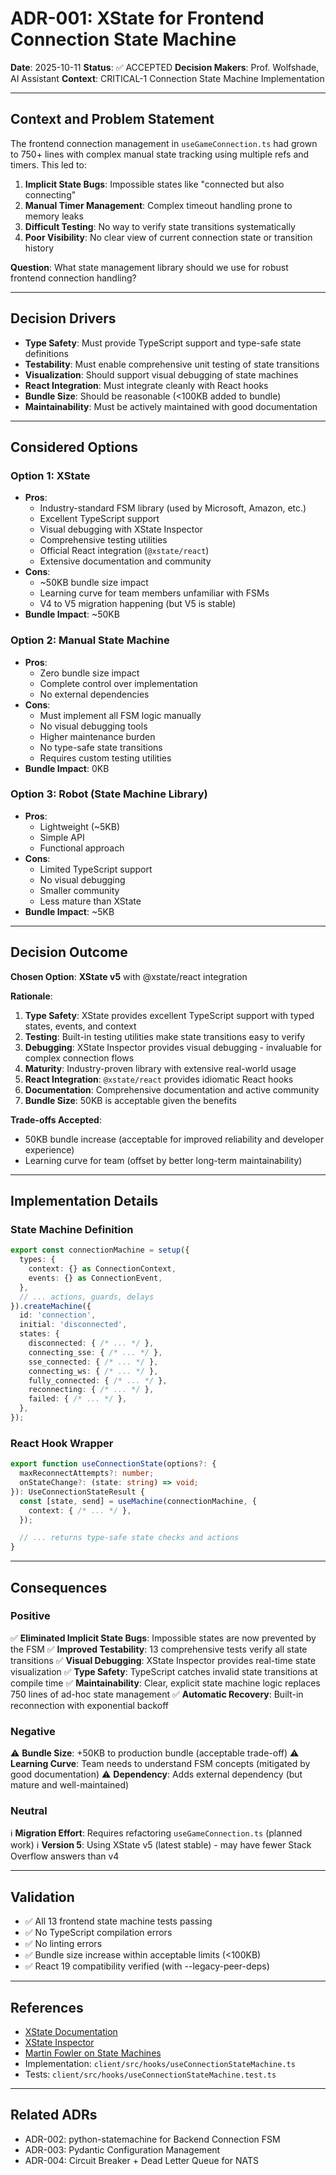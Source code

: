 # ADR-001: XState for Frontend Connection State Machine

**Date**: 2025-10-11
**Status**: ✅ ACCEPTED
**Decision Makers**: Prof. Wolfshade, AI Assistant
**Context**: CRITICAL-1 Connection State Machine Implementation

---

## Context and Problem Statement

The frontend connection management in `useGameConnection.ts` had grown to 750+ lines with complex manual state tracking using multiple refs and timers. This led to:

1. **Implicit State Bugs**: Impossible states like "connected but also connecting"
2. **Manual Timer Management**: Complex timeout handling prone to memory leaks
3. **Difficult Testing**: No way to verify state transitions systematically
4. **Poor Visibility**: No clear view of current connection state or transition history

**Question**: What state management library should we use for robust frontend connection handling?

---

## Decision Drivers

- **Type Safety**: Must provide TypeScript support and type-safe state definitions
- **Testability**: Must enable comprehensive unit testing of state transitions
- **Visualization**: Should support visual debugging of state machines
- **React Integration**: Must integrate cleanly with React hooks
- **Bundle Size**: Should be reasonable (<100KB added to bundle)
- **Maintainability**: Must be actively maintained with good documentation

---

## Considered Options

### Option 1: XState
- **Pros**:
  - Industry-standard FSM library (used by Microsoft, Amazon, etc.)
  - Excellent TypeScript support
  - Visual debugging with XState Inspector
  - Comprehensive testing utilities
  - Official React integration (`@xstate/react`)
  - Extensive documentation and community
- **Cons**:
  - ~50KB bundle size impact
  - Learning curve for team members unfamiliar with FSMs
  - V4 to V5 migration happening (but V5 is stable)
- **Bundle Impact**: ~50KB

### Option 2: Manual State Machine
- **Pros**:
  - Zero bundle size impact
  - Complete control over implementation
  - No external dependencies
- **Cons**:
  - Must implement all FSM logic manually
  - No visual debugging tools
  - Higher maintenance burden
  - No type-safe state transitions
  - Requires custom testing utilities
- **Bundle Impact**: 0KB

### Option 3: Robot (State Machine Library)
- **Pros**:
  - Lightweight (~5KB)
  - Simple API
  - Functional approach
- **Cons**:
  - Limited TypeScript support
  - No visual debugging
  - Smaller community
  - Less mature than XState
- **Bundle Impact**: ~5KB

---

## Decision Outcome

**Chosen Option**: **XState v5** with @xstate/react integration

**Rationale**:

1. **Type Safety**: XState provides excellent TypeScript support with typed states, events, and context
2. **Testing**: Built-in testing utilities make state transitions easy to verify
3. **Debugging**: XState Inspector provides visual debugging - invaluable for complex connection flows
4. **Maturity**: Industry-proven library with extensive real-world usage
5. **React Integration**: `@xstate/react` provides idiomatic React hooks
6. **Documentation**: Comprehensive documentation and active community
7. **Bundle Size**: 50KB is acceptable given the benefits

**Trade-offs Accepted**:
- 50KB bundle increase (acceptable for improved reliability and developer experience)
- Learning curve for team (offset by better long-term maintainability)

---

## Implementation Details

### State Machine Definition

```typescript
export const connectionMachine = setup({
  types: {
    context: {} as ConnectionContext,
    events: {} as ConnectionEvent,
  },
  // ... actions, guards, delays
}).createMachine({
  id: 'connection',
  initial: 'disconnected',
  states: {
    disconnected: { /* ... */ },
    connecting_sse: { /* ... */ },
    sse_connected: { /* ... */ },
    connecting_ws: { /* ... */ },
    fully_connected: { /* ... */ },
    reconnecting: { /* ... */ },
    failed: { /* ... */ },
  },
});
```

### React Hook Wrapper

```typescript
export function useConnectionState(options?: {
  maxReconnectAttempts?: number;
  onStateChange?: (state: string) => void;
}): UseConnectionStateResult {
  const [state, send] = useMachine(connectionMachine, {
    context: { /* ... */ },
  });

  // ... returns type-safe state checks and actions
}
```

---

## Consequences

### Positive

✅ **Eliminated Implicit State Bugs**: Impossible states are now prevented by the FSM
✅ **Improved Testability**: 13 comprehensive tests verify all state transitions
✅ **Visual Debugging**: XState Inspector provides real-time state visualization
✅ **Type Safety**: TypeScript catches invalid state transitions at compile time
✅ **Maintainability**: Clear, explicit state machine logic replaces 750 lines of ad-hoc state management
✅ **Automatic Recovery**: Built-in reconnection with exponential backoff

### Negative

⚠️ **Bundle Size**: +50KB to production bundle (acceptable trade-off)
⚠️ **Learning Curve**: Team needs to understand FSM concepts (mitigated by good documentation)
⚠️ **Dependency**: Adds external dependency (but mature and well-maintained)

### Neutral

ℹ️ **Migration Effort**: Requires refactoring `useGameConnection.ts` (planned work)
ℹ️ **Version 5**: Using XState v5 (latest stable) - may have fewer Stack Overflow answers than v4

---

## Validation

- ✅ All 13 frontend state machine tests passing
- ✅ No TypeScript compilation errors
- ✅ No linting errors
- ✅ Bundle size increase within acceptable limits (<100KB)
- ✅ React 19 compatibility verified (with --legacy-peer-deps)

---

## References

- [XState Documentation](https://xstate.js.org/)
- [XState Inspector](https://stately.ai/docs/inspector)
- [Martin Fowler on State Machines](https://martinfowler.com/articles/state-machine.html)
- Implementation: `client/src/hooks/useConnectionStateMachine.ts`
- Tests: `client/src/hooks/useConnectionStateMachine.test.ts`

---

## Related ADRs

- ADR-002: python-statemachine for Backend Connection FSM
- ADR-003: Pydantic Configuration Management
- ADR-004: Circuit Breaker + Dead Letter Queue for NATS
